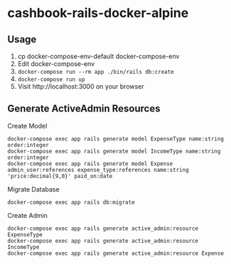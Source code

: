 # cashbook-rails-docker-alpine

## Usage

1. cp docker-compose-env-default docker-compose-env
1. Edit docker-compose-env
1. `docker-compose run --rm app ./bin/rails db:create`
1. `docker-compose run up`
1. Visit http://localhost:3000 on your browser

## Generate ActiveAdmin Resources 

Create Model

```
docker-compose exec app rails generate model ExpenseType name:string order:integer
docker-compose exec app rails generate model IncomeType name:string order:integer
docker-compose exec app rails generate model Expense admin_user:references expense_type:references name:string 'price:decimal{9,0}' paid_on:date
```

Migrate Database

```
docker-compose exec app rails db:migrate
```

Create Admin

```
docker-compose exec app rails generate active_admin:resource ExpenseType
docker-compose exec app rails generate active_admin:resource IncomeType
docker-compose exec app rails generate active_admin:resource Expense
```
